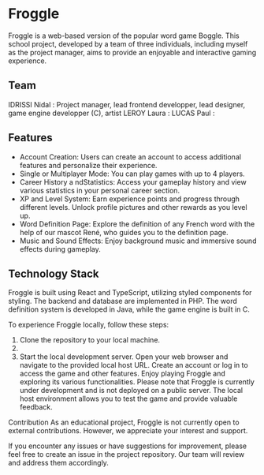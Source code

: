 # Froggle
Froggle is a web-based version of the popular word game Boggle. This school project, developed by a team of three individuals, including myself as the project manager, aims to provide an enjoyable and interactive gaming experience.

## Team
IDRISSI Nidal : Project manager, lead frontend developper, lead designer, game engine developper (C), artist
LEROY Laura :
LUCAS Paul :

## Features
* Account Creation: Users can create an account to access additional features and personalize their experience.
* Single or Multiplayer Mode: You can play games with up to 4 players.
* Career History a ndStatistics: Access your gameplay history and view various statistics in your personal career section.
* XP and Level System: Earn experience points and progress through different levels. Unlock profile pictures and other rewards as you level up.
* Word Definition Page: Explore the definition of any French word with the help of our mascot René, who guides you to the definition page.
* Music and Sound Effects: Enjoy background music and immersive sound effects during gameplay.

## Technology Stack
Froggle is built using React and TypeScript, utilizing styled components for styling. The backend and database are implemented in PHP. The word definition system is developed in Java, while the game engine is built in C.

To experience Froggle locally, follow these steps:

1. Clone the repository to your local machine.
2. 
3. Start the local development server.
Open your web browser and navigate to the provided local host URL.
Create an account or log in to access the game and other features.
Enjoy playing Froggle and exploring its various functionalities.
Please note that Froggle is currently under development and is not deployed on a public server. The local host environment allows you to test the game and provide valuable feedback.

Contribution
As an educational project, Froggle is not currently open to external contributions. However, we appreciate your interest and support.

If you encounter any issues or have suggestions for improvement, please feel free to create an issue in the project repository. Our team will review and address them accordingly.
